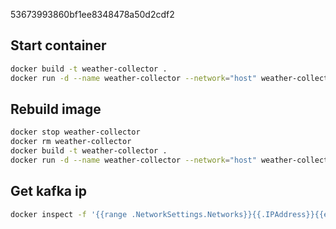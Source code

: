53673993860bf1ee8348478a50d2cdf2

## Start container
```bash
docker build -t weather-collector .
docker run -d --name weather-collector --network="host" weather-collector
```

## Rebuild image
```bash
docker stop weather-collector
docker rm weather-collector 
docker build -t weather-collector .
docker run -d --name weather-collector --network="host" weather-collector
```

## Get kafka ip
```bash
docker inspect -f '{{range .NetworkSettings.Networks}}{{.IPAddress}}{{end}}' kafka
```